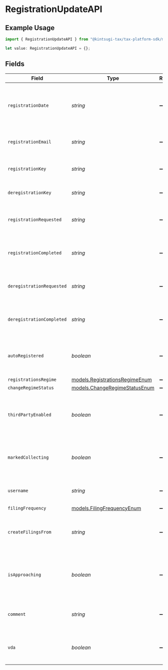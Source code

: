 # RegistrationUpdateAPI

## Example Usage

```typescript
import { RegistrationUpdateAPI } from "@kintsugi-tax/tax-platform-sdk/models";

let value: RegistrationUpdateAPI = {};
```

## Fields

| Field                                                                        | Type                                                                         | Required                                                                     | Description                                                                  |
| ---------------------------------------------------------------------------- | ---------------------------------------------------------------------------- | ---------------------------------------------------------------------------- | ---------------------------------------------------------------------------- |
| `registrationDate`                                                           | *string*                                                                     | :heavy_minus_sign:                                                           | The date when the registration was created. Format: YYYY-MM-DD.              |
| `registrationEmail`                                                          | *string*                                                                     | :heavy_minus_sign:                                                           | Email address associated with the registration.                              |
| `registrationKey`                                                            | *string*                                                                     | :heavy_minus_sign:                                                           | A unique key assigned to the registration.                                   |
| `deregistrationKey`                                                          | *string*                                                                     | :heavy_minus_sign:                                                           | A unique key assigned for deregistration.                                    |
| `registrationRequested`                                                      | *string*                                                                     | :heavy_minus_sign:                                                           | Timestamp when the registration was requested.                               |
| `registrationCompleted`                                                      | *string*                                                                     | :heavy_minus_sign:                                                           | Timestamp when the registration was completed.                               |
| `deregistrationRequested`                                                    | *string*                                                                     | :heavy_minus_sign:                                                           | Timestamp when deregistration was requested.                                 |
| `deregistrationCompleted`                                                    | *string*                                                                     | :heavy_minus_sign:                                                           | Timestamp when the deregistration was completed.                             |
| `autoRegistered`                                                             | *boolean*                                                                    | :heavy_minus_sign:                                                           | Indicates whether the registration was completed automatically.              |
| `registrationsRegime`                                                        | [models.RegistrationsRegimeEnum](../models/registrationsregimeenum.md)       | :heavy_minus_sign:                                                           | N/A                                                                          |
| `changeRegimeStatus`                                                         | [models.ChangeRegimeStatusEnum](../models/changeregimestatusenum.md)         | :heavy_minus_sign:                                                           | N/A                                                                          |
| `thirdPartyEnabled`                                                          | *boolean*                                                                    | :heavy_minus_sign:                                                           | Indicates whether third-party access is enabled for this registration.       |
| `markedCollecting`                                                           | *boolean*                                                                    | :heavy_minus_sign:                                                           | Indicates whether the  registration is marked as collecting in shopify       |
| `username`                                                                   | *string*                                                                     | :heavy_minus_sign:                                                           | The username associated with the registration.                               |
| `filingFrequency`                                                            | [models.FilingFrequencyEnum](../models/filingfrequencyenum.md)               | :heavy_minus_sign:                                                           | N/A                                                                          |
| `createFilingsFrom`                                                          | *string*                                                                     | :heavy_minus_sign:                                                           | The updated date from which filings should start (YYYY-MM-DD).               |
| `isApproaching`                                                              | *boolean*                                                                    | :heavy_minus_sign:                                                           | Indicates whether the registration is approaching an action (e.g., renewal). |
| `comment`                                                                    | *string*                                                                     | :heavy_minus_sign:                                                           | Additional notes or comments related to the registration.                    |
| `vda`                                                                        | *boolean*                                                                    | :heavy_minus_sign:                                                           | Indicates if the Voluntary Disclosure Agreement (VDA) applies.               |